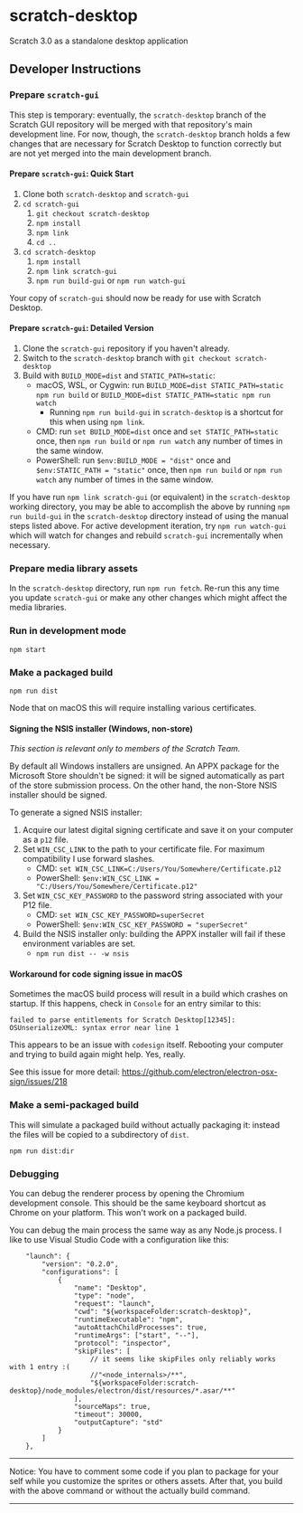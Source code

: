 # scratch-desktop

Scratch 3.0 as a standalone desktop application

## Developer Instructions

### Prepare `scratch-gui`

This step is temporary: eventually, the `scratch-desktop` branch of the Scratch GUI repository will be merged with
that repository's main development line. For now, though, the `scratch-desktop` branch holds a few changes that are
necessary for Scratch Desktop to function correctly but are not yet merged into the main development branch.

#### Prepare `scratch-gui`: Quick Start

1. Clone both `scratch-desktop` and `scratch-gui`
2. `cd scratch-gui`
   1. `git checkout scratch-desktop`
   2. `npm install`
   3. `npm link`
   4. `cd ..`
3. `cd scratch-desktop`
   1. `npm install`
   2. `npm link scratch-gui`
   3. `npm run build-gui` or `npm run watch-gui`

Your copy of `scratch-gui` should now be ready for use with Scratch Desktop.

#### Prepare `scratch-gui`: Detailed Version

1. Clone the `scratch-gui` repository if you haven't already.
2. Switch to the `scratch-desktop` branch with `git checkout scratch-desktop`
3. Build with `BUILD_MODE=dist` and `STATIC_PATH=static`:
   - macOS, WSL, or Cygwin: run `BUILD_MODE=dist STATIC_PATH=static npm run build` or
     `BUILD_MODE=dist STATIC_PATH=static npm run watch`
     - Running `npm run build-gui` in `scratch-desktop` is a shortcut for this when using `npm link`.
   - CMD: run `set BUILD_MODE=dist` once and `set STATIC_PATH=static` once, then `npm run build` or `npm run watch`
     any number of times in the same
     window.
   - PowerShell: run `$env:BUILD_MODE = "dist"` once and `$env:STATIC_PATH = "static"` once, then `npm run build` or
     `npm run watch` any number of times in the same window.

If you have run `npm link scratch-gui` (or equivalent) in the `scratch-desktop` working directory, you may be able to
accomplish the above by running `npm run build-gui` in the `scratch-desktop` directory instead of using the manual
steps listed above. For active development iteration, try `npm run watch-gui` which will watch for changes and rebuild
`scratch-gui` incrementally when necessary.

### Prepare media library assets

In the `scratch-desktop` directory, run `npm run fetch`. Re-run this any time you update `scratch-gui` or make any
other changes which might affect the media libraries.

### Run in development mode

`npm start`

### Make a packaged build

`npm run dist`

Node that on macOS this will require installing various certificates.

#### Signing the NSIS installer (Windows, non-store)

*This section is relevant only to members of the Scratch Team.*

By default all Windows installers are unsigned. An APPX package for the Microsoft Store shouldn't be signed: it will
be signed automatically as part of the store submission process. On the other hand, the non-Store NSIS installer
should be signed.

To generate a signed NSIS installer:

1. Acquire our latest digital signing certificate and save it on your computer as a `p12` file.
2. Set `WIN_CSC_LINK` to the path to your certificate file. For maximum compatibility I use forward slashes.
   - CMD: `set WIN_CSC_LINK=C:/Users/You/Somewhere/Certificate.p12`
   - PowerShell: `$env:WIN_CSC_LINK = "C:/Users/You/Somewhere/Certificate.p12"`
3. Set `WIN_CSC_KEY_PASSWORD` to the password string associated with your P12 file.
   - CMD: `set WIN_CSC_KEY_PASSWORD=superSecret`
   - PowerShell: `$env:WIN_CSC_KEY_PASSWORD = "superSecret"`
4. Build the NSIS installer only: building the APPX installer will fail if these environment variables are set.
   - `npm run dist -- -w nsis`

#### Workaround for code signing issue in macOS

Sometimes the macOS build process will result in a build which crashes on startup. If this happens, check in `Console`
for an entry similar to this:

```text
failed to parse entitlements for Scratch Desktop[12345]: OSUnserializeXML: syntax error near line 1
```

This appears to be an issue with `codesign` itself. Rebooting your computer and trying to build again might help. Yes,
really.

See this issue for more detail: <https://github.com/electron/electron-osx-sign/issues/218>

### Make a semi-packaged build

This will simulate a packaged build without actually packaging it: instead the files will be copied to a subdirectory
of `dist`.

`npm run dist:dir`

### Debugging

You can debug the renderer process by opening the Chromium development console. This should be the same keyboard
shortcut as Chrome on your platform. This won't work on a packaged build.

You can debug the main process the same way as any Node.js process. I like to use Visual Studio Code with a
configuration like this:

```jsonc
    "launch": {
        "version": "0.2.0",
        "configurations": [
            {
                "name": "Desktop",
                "type": "node",
                "request": "launch",
                "cwd": "${workspaceFolder:scratch-desktop}",
                "runtimeExecutable": "npm",
                "autoAttachChildProcesses": true,
                "runtimeArgs": ["start", "--"],
                "protocol": "inspector",
                "skipFiles": [
                    // it seems like skipFiles only reliably works with 1 entry :(
                    //"<node_internals>/**",
                    "${workspaceFolder:scratch-desktop}/node_modules/electron/dist/resources/*.asar/**"
                ],
                "sourceMaps": true,
                "timeout": 30000,
                "outputCapture": "std"
            }
        ]
    },
```
**********
Notice: You have to comment some code if you plan to package for your self while you customize the sprites or others assets. After that, you build with the above command or without the actually build command.
**********
